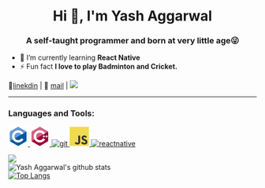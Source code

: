 <h1 align="center">Hi 👋, I'm Yash Aggarwal</h1>
<h3 align="center">A self-taught programmer and born at very little age😜</h3>

- 🌱 I’m currently learning **React Native**
- ⚡ Fun fact **I love to play Badminton and Cricket.**

👔[linekdin](https://www.linkedin.com/in/yash-aggarwal-4a1a46217/) | 📧 [mail](mailto:yash.agg2000@gmail.com) | ![](https://komarev.com/ghpvc/?username=yashaggarwal03&color=blue)

---
<h3 align="left">Languages and Tools:</h3>
<p align="left"> <a href="https://www.cprogramming.com/" target="_blank"> <img src="https://raw.githubusercontent.com/devicons/devicon/master/icons/c/c-original.svg" alt="c" width="40" height="40"/> </a> <a href="https://www.w3schools.com/cpp/" target="_blank"> <img src="https://raw.githubusercontent.com/devicons/devicon/master/icons/cplusplus/cplusplus-original.svg" alt="cplusplus" width="40" height="40"/> </a> <a href="https://git-scm.com/" target="_blank"> <img src="https://www.vectorlogo.zone/logos/git-scm/git-scm-icon.svg" alt="git" width="40" height="40"/> </a> <a href="https://developer.mozilla.org/en-US/docs/Web/JavaScript" target="_blank"> <img src="https://raw.githubusercontent.com/devicons/devicon/master/icons/javascript/javascript-original.svg" alt="javascript" width="40" height="40"/> </a> <a href="https://reactnative.dev/" target="_blank"> <img src="https://reactnative.dev/img/header_logo.svg" alt="reactnative" width="40" height="40"/> </a> </p>



<img align="left" src="https://github-readme-streak-stats.herokuapp.com/?user=yashaggarwal03&theme=dark" /></br>
![Yash Aggarwal's github stats](https://github-readme-stats.vercel.app/api?username=yashaggarwal03&show_icons=true&theme=radical&count_private=true)</br>
[![Top Langs](https://github-readme-stats.vercel.app/api/top-langs/?username=yashaggarwal03&theme=radical)](https://github.com/yashaggarwal03/github-readme-stats)
